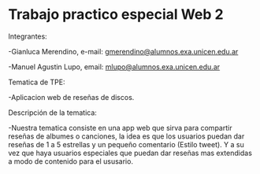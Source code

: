 # Trabajo practico especial Web 2

Integrantes:

  -Gianluca Merendino, e-mail: gmerendino@alumnos.exa.unicen.edu.ar

  -Manuel Agustin Lupo, email: mlupo@alumnos.exa.unicen.edu.ar

Tematica de TPE: 

  -Aplicacion web de reseñas de discos.

Descripción de la tematica:

   -Nuestra tematica consiste en una app web que sirva para compartir reseñas de albumes o canciones, la idea es que los usuarios puedan dar reseñas de 1 a 5 estrellas y un pequeño comentario (Estilo tweet).
   Y a su vez que haya usuarios especiales que puedan dar reseñas mas extendidas a modo de contenido para el ususario.
